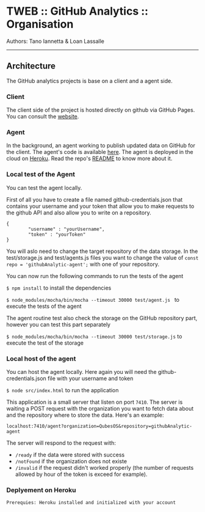 # TWEB :: GitHub Analytics :: Organisation
Authors: Tano Iannetta & Loan Lassalle
***

## Architecture
The GitHub analytics projects is base on a client and a agent side.

### Client
The client side of the project is hosted directly on github via GitHub Pages. You can consult the [website](https://lassalleloan.github.io/githubAnalytic-static/ "GitHub Analytics Static").

### Agent
In the background, an agent working to publish updated data on GitHub for the client. The agent's code is available [here](https://github.com/galahad1/githubAnalytic-agent "GitHub Analytics Agent").
The agent is deployed in the cloud on [Heroku](https://www.heroku.com/ "Heroku Website"). Read the repo's [README](https://github.com/heroku/heroku-repo "Heroku Repo") to know more about it.

### Local test of the Agent

You can test the agent locally.

First of all you have to create a file named github-credentials.json that contains your username and your token that allow you to make requests to the github API and also allow you to write on a repository.

    {
    		"username" : "yourUsername",
    		"token" : "yourToken"
    }

You will aslo need to change the target repository of the data storage. In the test/storage.js and test/agents.js files you want to change the value of `const repo = 'githubAnalytic-agent';` with one of your repository.

You can now run the following commands to run the tests of the agent

`$ npm install` to install the dependencies

`$ node_modules/mocha/bin/mocha --timeout 30000 test/agent.js ` to execute the tests of the agent

The agent routine test also check the storage on the GitHub repository part,
however you can test this part separately

`$ node_modules/mocha/bin/mocha --timeout 30000 test/storage.js` to execute the test of the storage

### Local host of the agent

You can host the agent locally.
Here again you will need the github-credentials.json file with your username and token

`$ node src/index.html` to run the application

This application is a small server that listen on port `7410`. The server is waiting a POST request with the organization you want to fetch data about and the repository where to store the data. Here's an example:

`localhost:7410/agent?organization=QubesOS&repository=githubAnalytic-agent`

The server will respond to the request with:
* `/ready` if the data were stored with success
* `/notFound` if the organization does not existe
* `/invalid` if the request didn't worked properly (the number of requests allowed by hour of the token is exceed for example).


### Deplyement on Heroku

    Prerequies: Heroku installed and initialized with your account
